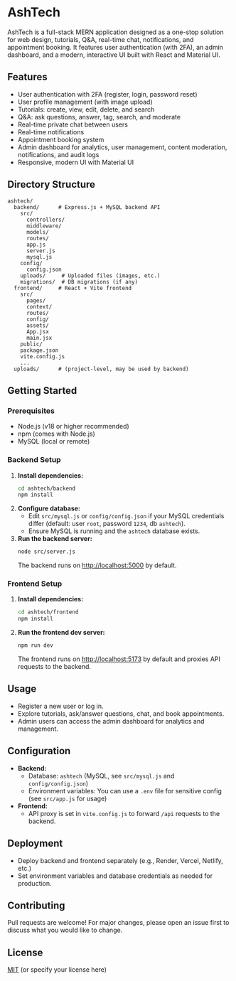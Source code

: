# AshTech

AshTech is a full-stack MERN application designed as a one-stop solution for web design, tutorials, Q&A, real-time chat, notifications, and appointment booking. It features user authentication (with 2FA), an admin dashboard, and a modern, interactive UI built with React and Material UI.

## Features

- User authentication with 2FA (register, login, password reset)
- User profile management (with image upload)
- Tutorials: create, view, edit, delete, and search
- Q&A: ask questions, answer, tag, search, and moderate
- Real-time private chat between users
- Real-time notifications
- Appointment booking system
- Admin dashboard for analytics, user management, content moderation, notifications, and audit logs
- Responsive, modern UI with Material UI

## Directory Structure

```
ashtech/
  backend/      # Express.js + MySQL backend API
    src/
      controllers/
      middleware/
      models/
      routes/
      app.js
      server.js
      mysql.js
    config/
      config.json
    uploads/     # Uploaded files (images, etc.)
    migrations/  # DB migrations (if any)
  frontend/     # React + Vite frontend
    src/
      pages/
      context/
      routes/
      config/
      assets/
      App.jsx
      main.jsx
    public/
    package.json
    vite.config.js
    ...
  uploads/      # (project-level, may be used by backend)
```

## Getting Started

### Prerequisites
- Node.js (v18 or higher recommended)
- npm (comes with Node.js)
- MySQL (local or remote)

### Backend Setup
1. **Install dependencies:**
   ```bash
   cd ashtech/backend
   npm install
   ```
2. **Configure database:**
   - Edit `src/mysql.js` or `config/config.json` if your MySQL credentials differ (default: user `root`, password `1234`, db `ashtech`).
   - Ensure MySQL is running and the `ashtech` database exists.
3. **Run the backend server:**
   ```bash
   node src/server.js
   ```
   The backend runs on [http://localhost:5000](http://localhost:5000) by default.

### Frontend Setup
1. **Install dependencies:**
   ```bash
   cd ashtech/frontend
   npm install
   ```
2. **Run the frontend dev server:**
   ```bash
   npm run dev
   ```
   The frontend runs on [http://localhost:5173](http://localhost:5173) by default and proxies API requests to the backend.

## Usage
- Register a new user or log in.
- Explore tutorials, ask/answer questions, chat, and book appointments.
- Admin users can access the admin dashboard for analytics and management.

## Configuration
- **Backend:**
  - Database: `ashtech` (MySQL, see `src/mysql.js` and `config/config.json`)
  - Environment variables: You can use a `.env` file for sensitive config (see `src/app.js` for usage)
- **Frontend:**
  - API proxy is set in `vite.config.js` to forward `/api` requests to the backend.

## Deployment
- Deploy backend and frontend separately (e.g., Render, Vercel, Netlify, etc.)
- Set environment variables and database credentials as needed for production.

## Contributing
Pull requests are welcome! For major changes, please open an issue first to discuss what you would like to change.

## License
[MIT](../LICENSE) (or specify your license here) 
